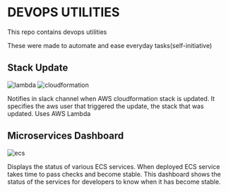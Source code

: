 # DEVOPS UTILITIES
This repo contains devops utilities

These were made to automate and ease everyday tasks(self-initiative)

## Stack Update
![lambda](https://www.awstutorials.cloud/images/lambdablog.png)
![cloudformation](https://cdn.freebiesupply.com/logos/large/2x/aws-cloudformation-logo-png-transparent.png)

Notifies in slack channel when AWS cloudformation stack is updated.
It specifies the aws user that triggered the update, the stack that was updated.
Uses AWS Lambda

## Microservices Dashboard
![ecs](https://images.contentstack.io/v3/assets/blt300387d93dabf50e/blt363425a4f0987837/5913199a41cc39e103cb4740/aws-ecs-logo.png?format=webp&width=1200)


Displays the status of various ECS services.
When deployed ECS service takes time to pass checks and become stable. 
This dashboard shows the status of the services for developers to know when it has become stable.